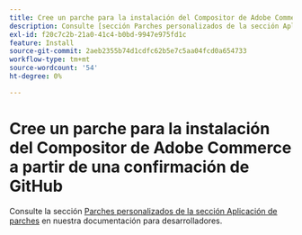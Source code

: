 ```yaml
---
title: Cree un parche para la instalación del Compositor de Adobe Commerce a partir de una confirmación de GitHub
description: Consulte [sección Parches personalizados de la sección Aplicación de parches](https://experienceleague.adobe.com/en/docs/commerce-operations/upgrade-guide/patches/overview#custom-patches) en nuestra documentación para desarrolladores.
exl-id: f20c7c2b-21a0-41c4-b0bd-9947e975fd1c
feature: Install
source-git-commit: 2aeb2355b74d1cdfc62b5e7c5aa04fcd0a654733
workflow-type: tm+mt
source-wordcount: '54'
ht-degree: 0%

---
```


# Cree un parche para la instalación del Compositor de Adobe Commerce a partir de una confirmación de GitHub

Consulte la sección [Parches personalizados de la sección Aplicación de parches](https://experienceleague.adobe.com/en/docs/commerce-operations/upgrade-guide/patches/overview#custom-patches) en nuestra documentación para desarrolladores.
